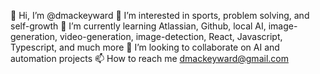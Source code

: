 👋 Hi, I’m @dmackeyward
👀 I’m interested in sports, problem solving, and self-growth
🌱 I’m currently learning Atlassian, Github, local AI, image-generation, video-generation, image-detection, React, Javascript, Typescript, and much more
💞️ I’m looking to collaborate on AI and automation projects
📫 How to reach me dmackeyward@gmail.com

<!--
**dmackeyward/dmackeyward** is a ✨ _special_ ✨ repository because its `README.md` (this file) appears on your GitHub profile.

Here are some ideas to get you started:

- 🔭 I’m currently working on ...
- 🌱 I’m currently learning ...
- 👯 I’m looking to collaborate on ...
- 🤔 I’m looking for help with ...
- 💬 Ask me about ...
- 📫 How to reach me: ...
- 😄 Pronouns: ...
- ⚡ Fun fact: ...
-->
